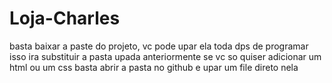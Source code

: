 # Loja-Charles

basta baixar a paste do projeto, vc pode upar ela toda dps de programar isso ira substituir  a pasta upada anteriormente 
se vc so quiser adicionar um html ou um css basta abrir a pasta no github e upar um file direto nela
